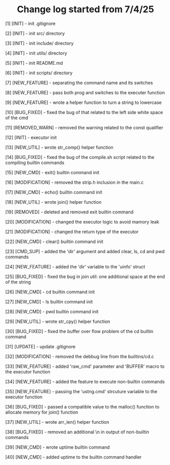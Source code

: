 <h1 align='center'>Change log started from 7/4/25</h1>
<p>[1] [INIT] - init .gitignore</p>
<p>[2] [INIT] - init src/ directory</p>
<p>[3] [INIT] - init include/ directory</p>
<p>[4] [INIT] - init utils/ directory</p>
<p>[5] [INIT] - init README.md</p>
<p>[6] [INIT] - init scripts/ directory</p>
<p>[7] [NEW_FEATURE] - separating the command name and its switches</p>
<p>[8] [NEW_FEATURE] - pass both prog and switches to the executer function</p>
<p>[9] [NEW_FEATURE] - wrote a helper function to turn a string to lowercase</p>
<p>[10] [BUG_FIXED] - fixed the bug of that related to the left side white space of the cmd</p>
<p>[11] [REMOVED_WARN] - removed the warning related to the const qualifier</p>
<p>[12] [INIT] - executor init</p>
<p>[13] [NEW_UTIL] - wrote str_comp() helper function</p>
<p>[14] [BUG_FIXED] - fixed the bug of the compile.sh script related to the compiling builtin commands</p>
<p>[15] [NEW_CMD] - exit() builtin command init</p>
<p>[16] [MODIFICATION] - removed the strip.h inclusion in the main.c</p>
<p>[17] [NEW_CMD] - echo() builtin command init</p>
<p>[18] [NEW_UTIL] - wrote join() helper function</p>
<p>[19] [REMOVED] - deleted and removed exit builtin command</p>
<p>[20] [MODIFICATION] - changed the executor logic to avoid mamory leak</p>
<p>[21] [MODIFICATION] - changed the return type of the executor</p>
<p>[22] [NEW_CMD] - clear() builtin command init</p>
<p>[23] [CMD_SUP] - added the 'dir' argument and added clear, ls, cd and pwd commands</p>
<p>[24] [NEW_FEATURE] - added the 'dir' variable to the 'uinfo' struct</p>
<p>[25] [BUG_FIXED] - fixed the bug in join util: one additional space at the end of the string</p>
<p>[26] [NEW_CMD] - cd builtin command init</p>
<p>[27] [NEW_CMD] - ls builtin command init</p>
<p>[28] [NEW_CMD] - pwd builtin command init</p>
<p>[29] [NEW_UTIL] - wrote str_cpy() helper function</p>
<p>[30] [BUG_FIXED] - fixed the buffer over flow problem of the cd builtin command</p>
<p>[31] [UPDATE] - update .gitignore</p>
<p>[32] [MODIFICATION] - removed the debbug line from the builtins/cd.c</p>
<p>[33] [NEW_FEATURE] - added 'raw_cmd' parameter and 'BUFFER' macro to the executor function</p>
<p>[34] [NEW_FEATURE] - added the feature to execute non-builtin commands</p>
<p>[35] [NEW_FEATURE] - passing the 'ustng.cmd' strcuture variable to the executor function</p>
<p>[36] [BUG_FIXED] - passed a compatible value to the malloc() function to allocate memory for join() function</p>
<p>[37] [NEW_UTIL] - wrote arr_len() helper function</p>
<p>[38] [BUG_FIXED] - removed an additional \n in output of non-builtin commands</p>
<p>[39] [NEW_CMD] - wrote uptime builtin command</p>
<p>[40] [NEW_CMD] - added uptime to the builtin command handler</p>
